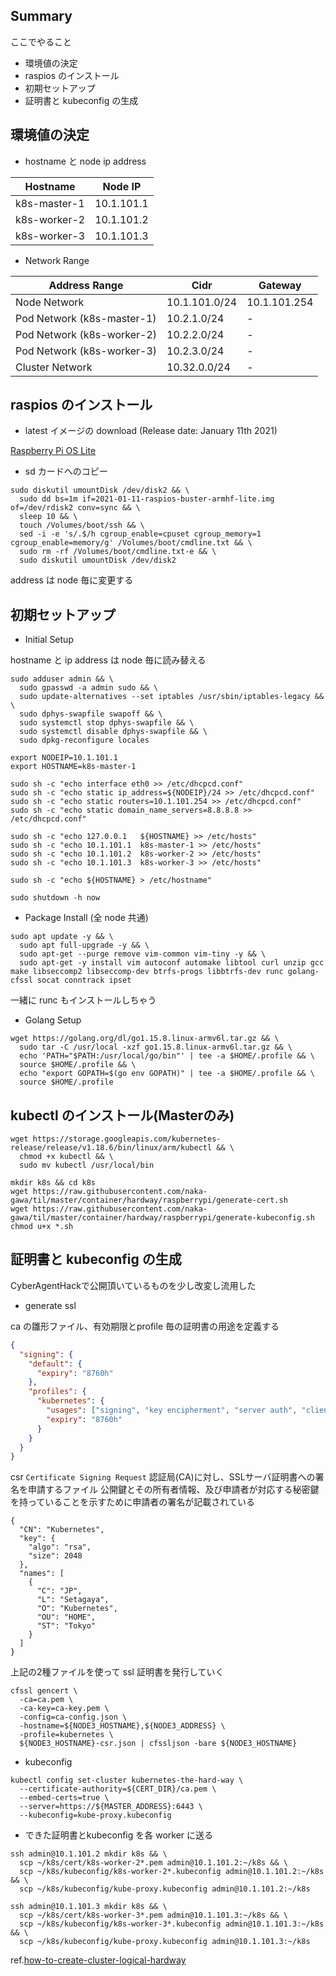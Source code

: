 ## Summary

ここでやること

- 環境値の決定
- raspios のインストール
- 初期セットアップ
- 証明書と kubeconfig の生成

## 環境値の決定
- hostname と node ip address

| Hostname | Node IP |
| ---- | ---- |
|  k8s-master-1  |  10.1.101.1  |
|  k8s-worker-2  |  10.1.101.2  |
|  k8s-worker-3  |  10.1.101.3  |

- Network Range

| Address Range | Cidr | Gateway |
| ---- | ---- | ---- |
| Node Network | 10.1.101.0/24 | 10.1.101.254 |
| Pod Network (k8s-master-1) | 10.2.1.0/24 | - |
| Pod Network (k8s-worker-2) | 10.2.2.0/24 | - |
| Pod Network (k8s-worker-3) | 10.2.3.0/24 | - |
| Cluster Network | 10.32.0.0/24 | - |

## raspios のインストール
- latest イメージの download (Release date: January 11th 2021)

[Raspberry Pi OS Lite](https://downloads.raspberrypi.org/raspios_lite_armhf/images/raspios_lite_armhf-2021-01-12/2021-01-11-raspios-buster-armhf-lite.zip)

- sd カードへのコピー

```
sudo diskutil umountDisk /dev/disk2 && \
  sudo dd bs=1m if=2021-01-11-raspios-buster-armhf-lite.img of=/dev/rdisk2 conv=sync && \
  sleep 10 && \
  touch /Volumes/boot/ssh && \
  sed -i -e 's/.$/h cgroup_enable=cpuset cgroup_memory=1 cgroup_enable=memory/g' /Volumes/boot/cmdline.txt && \
  sudo rm -rf /Volumes/boot/cmdline.txt-e && \
  sudo diskutil umountDisk /dev/disk2
```

address は node 毎に変更する

## 初期セットアップ

- Initial Setup

hostname と ip address は node 毎に読み替える

```
sudo adduser admin && \
  sudo gpasswd -a admin sudo && \
  sudo update-alternatives --set iptables /usr/sbin/iptables-legacy && \
  sudo dphys-swapfile swapoff && \
  sudo systemctl stop dphys-swapfile && \
  sudo systemctl disable dphys-swapfile && \
  sudo dpkg-reconfigure locales

export NODEIP=10.1.101.1
export HOSTNAME=k8s-master-1

sudo sh -c "echo interface eth0 >> /etc/dhcpcd.conf"
sudo sh -c "echo static ip_address=${NODEIP}/24 >> /etc/dhcpcd.conf"
sudo sh -c "echo static routers=10.1.101.254 >> /etc/dhcpcd.conf"
sudo sh -c "echo static domain_name_servers=8.8.8.8 >> /etc/dhcpcd.conf"

sudo sh -c "echo 127.0.0.1   ${HOSTNAME} >> /etc/hosts"
sudo sh -c "echo 10.1.101.1  k8s-master-1 >> /etc/hosts"
sudo sh -c "echo 10.1.101.2  k8s-worker-2 >> /etc/hosts"
sudo sh -c "echo 10.1.101.3  k8s-worker-3 >> /etc/hosts"

sudo sh -c "echo ${HOSTNAME} > /etc/hostname"

sudo shutdown -h now
```

- Package Install (全 node 共通)

```
sudo apt update -y && \
  sudo apt full-upgrade -y && \
  sudo apt-get --purge remove vim-common vim-tiny -y && \
  sudo apt-get -y install vim autoconf automake libtool curl unzip gcc make libseccomp2 libseccomp-dev btrfs-progs libbtrfs-dev runc golang-cfssl socat conntrack ipset
```

一緒に runc もインストールしちゃう

- Golang Setup

```
wget https://golang.org/dl/go1.15.8.linux-armv6l.tar.gz && \
  sudo tar -C /usr/local -xzf go1.15.8.linux-armv6l.tar.gz && \
  echo 'PATH="$PATH:/usr/local/go/bin"' | tee -a $HOME/.profile && \
  source $HOME/.profile && \
  echo "export GOPATH=$(go env GOPATH)" | tee -a $HOME/.profile && \
  source $HOME/.profile
```

## kubectl のインストール(Masterのみ)

```
wget https://storage.googleapis.com/kubernetes-release/release/v1.18.6/bin/linux/arm/kubectl && \
  chmod +x kubectl && \
  sudo mv kubectl /usr/local/bin

mkdir k8s && cd k8s
wget https://raw.githubusercontent.com/naka-gawa/til/master/container/hardway/raspberrypi/generate-cert.sh
wget https://raw.githubusercontent.com/naka-gawa/til/master/container/hardway/raspberrypi/generate-kubeconfig.sh
chmod u+x *.sh
```

## 証明書と kubeconfig の生成
CyberAgentHackで公開頂いているものを少し改変し流用した

- generate ssl

ca の雛形ファイル、有効期限とprofile 毎の証明書の用途を定義する
```ca-config.json
{
  "signing": {
    "default": {
      "expiry": "8760h"
    },
    "profiles": {
      "kubernetes": {
        "usages": ["signing", "key encipherment", "server auth", "client auth"],
        "expiry": "8760h"
      }
    }
  }
}
```

csr `Certificate Signing Request` 認証局(CA)に対し、SSLサーバ証明書への署名を申請するファイル
公開鍵とその所有者情報、及び申請者が対応する秘密鍵を持っていることを示すために申請者の署名が記載されている
```
{
  "CN": "Kubernetes",
  "key": {
    "algo": "rsa",
    "size": 2048
  },
  "names": [
    {
      "C": "JP",
      "L": "Setagaya",
      "O": "Kubernetes",
      "OU": "HOME",
      "ST": "Tokyo"
    }
  ]
}
```

上記の2種ファイルを使って ssl 証明書を発行していく
```
cfssl gencert \
  -ca=ca.pem \
  -ca-key=ca-key.pem \
  -config=ca-config.json \
  -hostname=${NODE3_HOSTNAME},${NODE3_ADDRESS} \
  -profile=kubernetes \
  ${NODE3_HOSTNAME}-csr.json | cfssljson -bare ${NODE3_HOSTNAME}
```

- kubeconfig
```
kubectl config set-cluster kubernetes-the-hard-way \
  --certificate-authority=${CERT_DIR}/ca.pem \
  --embed-certs=true \
  --server=https://${MASTER_ADDRESS}:6443 \
  --kubeconfig=kube-proxy.kubeconfig
```

- できた証明書とkubeconfig を各 worker に送る

```
ssh admin@10.1.101.2 mkdir k8s && \
  scp ~/k8s/cert/k8s-worker-2*.pem admin@10.1.101.2:~/k8s && \
  scp ~/k8s/kubeconfig/k8s-worker-2*.kubeconfig admin@10.1.101.2:~/k8s && \
  scp ~/k8s/kubeconfig/kube-proxy.kubeconfig admin@10.1.101.2:~/k8s
```

```
ssh admin@10.1.101.3 mkdir k8s && \
  scp ~/k8s/cert/k8s-worker-3*.pem admin@10.1.101.3:~/k8s && \
  scp ~/k8s/kubeconfig/k8s-worker-3*.kubeconfig admin@10.1.101.3:~/k8s && \
  scp ~/k8s/kubeconfig/kube-proxy.kubeconfig admin@10.1.101.3:~/k8s
```

ref.[how-to-create-cluster-logical-hardway](https://github.com/CyberAgentHack/home-kubernetes-2020/tree/master/how-to-create-cluster-logical-hardway)
